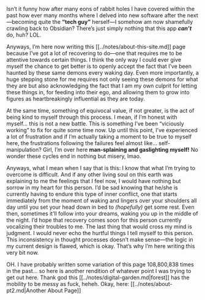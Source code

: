Isn’t it funny how after many eons of rabbit holes I have covered within the past how ever many months where I delved into new software after the next—becoming quite the **“tech guy”** herself—I somehow am now shamefully crawling back to Obsidian? There’s just simply nothing that this app _**can’t**_ do, huh? LOL. 

Anyways, I’m here now writing this [[../notes/about-this-site.md]] page because I’ve got a lot of recovering to do—one that requires me to be attentive towards certain things. I think the only way I could ever give myself the chance to get better is to openly accept the fact that I’ve been haunted by these same demons every waking day. Even more importantly, a huge stepping stone for me requires not only seeing these demons for what they are but also acknowledging the fact that I am my own culprit for letting these things in, for feeding into their ego, and allowing them to grow into figures as heartbreakingly influential as they are today. 

At the same time, something of equivocal value, if not greater, is the act of being kind to myself through this process. I mean, if I’m honest with myself… this is not a new battle. This is something I’ve been “viciously working” to fix for quite some time now. Up until this point, I’ve experienced a lot of frustration and if I’m actually taking a moment to be true to myself here, the frustrations following the failures feel almost like… self-manipulation? Girl, I’m over here **man-splaining and gaslighting myself!** No wonder these cycles end in nothing but misery, lmao. 

Anyways, what I mean when I say that is this: I know that what I’m trying to overcome is difficult. And if any other living soul on this earth was explaining to me the feelings that I feel now, I would have nothing but sorrow in my heart for this person. I’d be sad knowing that he/she is currently having to endure this type of inner conflict, one that starts immediately from the moment of waking and lingers over your shoulders all day until you set your head down in bed to *(hopefully)* get some rest. Even then, sometimes it’ll follow into your dreams, waking you up in the middle of the night. I’d hope that recovery comes soon for this person currently vocalizing their troubles to me. The last thing that would cross my mind is judgment. I would never echo the hurtful things I tell myself to this person. This inconsistency in thought processes doesn’t make sense—the logic in my current design is flawed, which is okay. That’s why I’m here writing this very bit now. 

OH. I have probably written some variation of this page 108,800,838 times in the past… so here is another rendition of whatever point I was trying to get out here. Thank god this [[../notes/digital-garden.md|forest]] has the mobility to be messy as fuck, heheh. Okay, here: [[../notes/about-pt2.md|Another About Page]]
